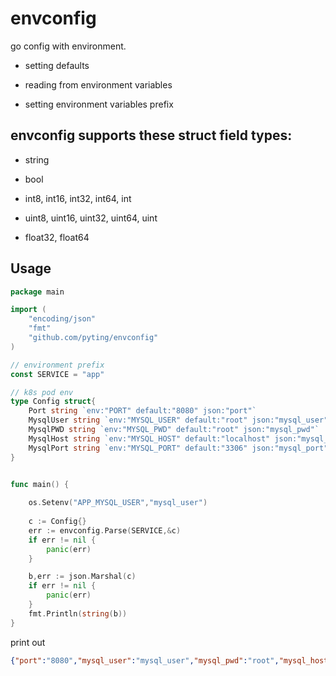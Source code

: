 # envconfig

go config with environment.

- setting defaults

- reading from environment variables

- setting environment variables prefix

## envconfig supports these struct field types:
- string

- bool

- int8, int16, int32, int64, int

- uint8, uint16, uint32, uint64, uint

- float32, float64

## Usage

```go
package main

import (
	"encoding/json"
	"fmt"
	"github.com/pyting/envconfig"
)

// environment prefix
const SERVICE = "app"

// k8s pod env
type Config struct{
	Port string `env:"PORT" default:"8080" json:"port"`
	MysqlUser string `env:"MYSQL_USER" default:"root" json:"mysql_user"`
	MysqlPWD string `env:"MYSQL_PWD" default:"root" json:"mysql_pwd"`
	MysqlHost string `env:"MYSQL_HOST" default:"localhost" json:"mysql_host"`
	MysqlPort string `env:"MYSQL_PORT" default:"3306" json:"mysql_port"`
}


func main() {
	
	os.Setenv("APP_MYSQL_USER","mysql_user")
	
	c := Config{}
	err := envconfig.Parse(SERVICE,&c)
	if err != nil {
		panic(err)
	}

	b,err := json.Marshal(c)
	if err != nil {
		panic(err)
	}
	fmt.Println(string(b))
}
```

print out

```json
{"port":"8080","mysql_user":"mysql_user","mysql_pwd":"root","mysql_host":"localhost","mysql_port":"3306"}
```

